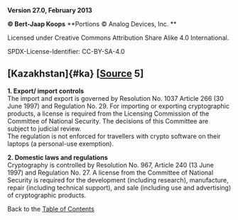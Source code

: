 **Version 27.0, February 2013**

**© Bert-Jaap Koops**
**Portions © Analog Devices, Inc. **  

Licensed under Creative Commons Attribution Share Alike 4.0 International.

SPDX-License-Identifier: CC-BY-SA-4.0

## [Kazakhstan]{#ka} \[[Source](cls-srce.htm) 5\]

**1. Export/ import controls**\
The import and export is governed by Resolution No. 1037 Article 266 (30
June 1997) and Regulation No. 29. For importing or exporting
cryptographic products, a license is required from the Licensing
Commission of the Committee of National Security. The decisions of this
Committee are subject to judicial review.\
The regulation is not enforced for travellers with crypto software on
their laptops (a personal-use exemption).

**2. Domestic laws and regulations**\
Cryptography is controlled by Resolution No. 967, Article 240 (13 June
1997) and Regulation No. 27. A license from the Committee of National
Security is required for the development (including research),
manufacture, repair (including technical support), and sale (including
use and advertising) of cryptographic products.

Back to the [Table of Contents](index.md)

